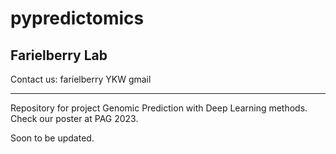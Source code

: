 # pypredictomics
## Farielberry Lab
Contact us: farielberry YKW gmail
<hr>
Repository for project Genomic Prediction with Deep Learning methods.
Check our poster at PAG 2023.

Soon to be updated.
